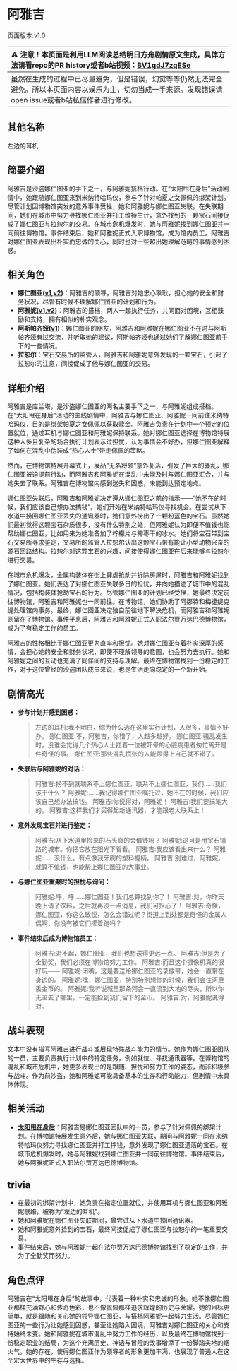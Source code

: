 # 阿雅吉
页面版本:v1.0
 

| :warning: 注意！本页面是利用LLM阅读总结明日方舟剧情原文生成，具体方法请看repo的PR history或者b站视频：[BV1gdJ7zqESe](https://www.bilibili.com/video/BV1gdJ7zqESe/)         |
|:----------------------------|
| 虽然在生成的过程中已尽量避免，但是错误，幻觉等等仍然无法完全避免。所以本页面内容以娱乐为主，切勿当成一手来源。发现错误请open issue或者b站私信作者进行修改。|



## 其他名称
左边的耳机
## 简要介绍
阿雅吉是沙盗娜仁图亚的手下之一，与阿雅妮搭档行动。在“太阳甩在身后”活动剧情中，她跟随娜仁图亚来到米纳特哈玛仪，参与了针对帕夏之女佩佩的绑架计划。尽管计划因博物馆突发的意外事件受挫，她和阿雅妮与娜仁图亚失联。在失联期间，她们在城市中努力寻找娜仁图亚并打工维持生计，意外找到的一颗宝石间接促成了娜仁图亚与拉恕尔的交易。在城市危机爆发时，她与阿雅妮找到娜仁图亚并一同前往博物馆。事件结束后，她和阿雅妮正式入职博物馆，成为馆内员工。阿雅吉对娜仁图亚表现出朴实而忠诚的关心，同时也对一些超出她理解范畴的事情感到困惑。
## 相关角色
-   **娜仁图亚([v1](char_4138_narant.md),[v2](../char_v3/char_4138_narant.md))**：阿雅吉的领导，阿雅吉对她忠心耿耿，担心她的安全和财务状况，尽管有时候不理解娜仁图亚的计划和行为。
-   **阿雅妮([v1](extended_char_a_ya_ni.md),[v2](../char_v3/extended_char_a_ya_ni.md))**：阿雅吉的搭档，两人一起执行任务，共同面对困境，互相鼓励和支持，拥有相似的朴实观念。
-   **阿斯帕齐娅([v1](extended_char_a_si_pa_qi_ya.md))**：娜仁图亚的朋友，阿雅吉和阿雅妮在娜仁图亚不在时与阿斯帕齐娅有过交流，并听取她的建议，阿斯帕齐娅也通过她们了解娜仁图亚前手下的一些情况。
-   **拉恕尔**：宝石交易所的监管人，阿雅吉和阿雅妮意外发现的一颗宝石，引起了拉恕尔的注意，间接促成了他与娜仁图亚的交易。
## 详细介绍
阿雅吉是库兰塔，是沙盗娜仁图亚的两名主要手下之一，与阿雅妮组成搭档。在“太阳甩在身后”活动的主线剧情中，阿雅吉与娜仁图亚、阿雅妮一同前往米纳特哈玛仪，目的是绑架帕夏之女佩佩以获取赎金。阿雅吉负责在计划中一个预定的位置就位，通过耳机与娜仁图亚和阿雅妮保持联系。她对娜仁图亚选择在博物馆特展这种人多且复杂的场合执行计划表示过担忧，认为事情会不好办，但娜仁图亚解释了如何在混乱中伪装成“热心人士”带走佩佩的策略。

然而，在博物馆特展开幕式上，展品“无名将领”意外复活，引发了巨大的骚乱，娜仁图亚被迫提前行动，而阿雅吉和阿雅妮在混乱中未能及时与娜仁图亚汇合，并与她失去了联系。阿雅吉在博物馆内感到迷失和困惑，未能到达预定地点。

娜仁图亚失联后，阿雅吉和阿雅妮决定遵从娜仁图亚之前的指示——“她不在的时候，我们应该自己想办法搞钱”。她们开始在米纳特哈玛仪寻找机会。在尝试从下水道中捞回娜仁图亚丢失的通讯器时，她们意外捞出了一颗粉蓝色的宝石。虽然她们最初觉得这颗宝石杂质很多，没有什么特别之处，但阿雅妮认为即便不值钱也能帮助娜仁图亚，比如用来为她准备加了柠檬片与椰枣干的冰水。她们将宝石带到宝石交易所寻求鉴定，交易所的监管人拉恕尔认出这颗宝石带有能让小型动物兴奋的源石回路结构。拉恕尔对这颗宝石的兴趣，间接使得娜仁图亚在后来能够与拉恕尔进行交易。

在城市危机爆发，金属构装体在街上肆虐抢劫并拆除房屋时，阿雅吉和阿雅妮找到了娜仁图亚。她们表达了对娜仁图亚失联多日的担忧，并向她描述了城市中的混乱情况，包括构装体抢劫宝石的行为。尽管娜仁图亚的计划已经受挫，她最终决定前往博物馆，阿雅吉和阿雅妮也一同前往。在博物馆，她们协助了阿娜特和梅捷缇克缇处理馆内事务。最终，娜仁图亚决定独自前往地下解决危机，而阿雅吉和阿雅妮则留在了博物馆。事件平息后，阿雅吉和阿雅妮正式入职法尔贾万达巴德博物馆，成为了有稳定工作的员工。

阿雅吉的性格相比于娜仁图亚更为直率和担忧。她对娜仁图亚有着朴实深厚的感情，会担心她的安全和财务状况，即使不理解领导的意图，也会努力去执行。她和阿雅妮之间的互动也充满了同伴间的支持与理解。最终在博物馆找到一份稳定的工作，对于这位曾经的沙盗团队成员来说，也是生活走向稳定的一个新开始。
## 剧情高光
*   **参与计划并感到困惑：**
    > 左边的耳机:我不明白，你为什么选在这里实行计划，人很多，事情不好办。
    > 娜仁图亚:不，阿雅吉，你错了，人越多越好。
    > 娜仁图亚:骚乱发生时，没谁会觉得几个热心人士扛着一位被吓晕的心脏病患者匆忙离开是件奇怪的事。
    > 娜仁图亚:那些混乱慌张的人能顾得上自己就不错了。
*   **失联后与阿雅妮的对话：**
    > 阿雅吉:捞不到就联系不上娜仁图亚，联系不上娜仁图亚，我们......我们该干什么？
    > 阿雅妮:......我记得娜仁图亚嘱托过，她不在的时候，我们应该自己想办法搞钱。
    > 阿雅吉:你说得对，阿雅妮！
    > 阿雅吉:我们要搞笔大的。
    > 阿雅吉:这样我们才买得起新通讯器，才能跟老大联系上！
*   **意外发现宝石并进行鉴定：**
    > 阿雅吉:从下水道里捡来的石头真的会值钱吗？
    > 阿雅妮:这可是用宝石铺路的城市。你把它放在阳光下看看。
    > 阿雅吉:我应该看出来什么？
    > 阿雅妮:......没什么。有点像我牙刷的塑料握柄。
    > 阿雅吉:别难过，阿雅妮。就算不值钱，也能帮上娜仁图亚的大事业。
*   **与娜仁图亚重聚时的担忧与询问：**
    > 阿雅妮:呼、呼......娜仁图亚！我们总算找到你了！
    > 阿雅吉:对，你昨天晚上请了饮料，之后就再没一点消息，我们可担心了！
    > 阿雅吉:奇怪，娜仁图亚，你这么敏锐，怎么会错过呢？街道上到处都是奇怪的金属人偶啊，你没有被它们撵着跑吗？
*   **事件结束后成为博物馆员工：**
    > 阿雅吉:对不起，娜仁图亚，我们也想送得更远一点。
    > 阿雅吉:但是为了全勤奖，我们必须在博物馆努力工作。
    > 阿雅吉:而且这个摄像机真的很好玩——
    > 阿雅妮:闭嘴，这是要送给娜仁图亚的录像带，她会一直带在身边的。
    > 阿雅妮:嘿，娜仁图亚，特别特别想你的时候，我们会往河里丢金币的。
    > 阿雅妮:我听说城里那条河会一直流到大地的尽头，所以你无论去了哪里，一定能捡到我们留下的金币。
    > 阿雅吉:对，阿雅妮说得对。
## 战斗表现
文本中没有描写阿雅吉进行战斗或展现特殊战斗能力的情节。她作为娜仁图亚团队的一员，主要负责执行计划中的特定任务，例如就位、寻找通讯器等。在博物馆的混乱和城市危机中，她更多表现出的是跟随、担忧和努力工作的姿态，而非积极参与战斗。作为前沙盗，她和阿雅妮可能具备基本的生存和行动能力，但剧情中未具体体现。
## 相关活动
-   **[太阳甩在身后](../stories/act35side.md)**：阿雅吉是娜仁图亚团队中的一员，参与了针对佩佩的绑架计划。在博物馆特展发生意外后，她与娜仁图亚失联，期间与阿雅妮一同在米纳特哈玛仪努力寻找娜仁图亚并打工挣钱，意外发现了娜仁图亚遗落的宝石。在城市危机爆发时，她与阿雅妮找到娜仁图亚并一同前往博物馆。事件结束后，她与阿雅妮正式入职法尔贾万达巴德博物馆。
## trivia
*   在最初的绑架计划中，她负责在指定位置就位，并使用耳机与娜仁图亚和阿雅妮联络，被称为“左边的耳机”。
*   她和阿雅妮在娜仁图亚失联期间，曾尝试从下水道中捞回通讯器。
*   她和阿雅妮意外捡到的宝石，最终间接促成了娜仁图亚与拉恕尔的一笔重要交易。
*   事件结束后，她与阿雅妮一起在法尔贾万达巴德博物馆找到了稳定的工作，并为了全勤奖而努力。
## 角色点评
阿雅吉在“太阳甩在身后”的故事中，代表着一种朴实和忠诚的形象。她不像娜仁图亚那样充满野心和传奇色彩，也不像佩佩那样追求辉煌的历史与荣耀。她的目标更简单，就是跟随和关心她的领导娜仁图亚，与搭档阿雅妮一起努力生活。尽管娜仁图亚的一些行为让她感到困惑，甚至让她陷入困境，阿雅吉对娜仁图亚的关心和支持始终未变。她和阿雅妮在城市混乱中努力工作的经历，以及最终在博物馆找到一份稳定职业的结局，为这个充满历史、神话与冒险的故事增添了一份脚踏实地的烟火气。她的存在，使得娜仁图亚作为领导者的形象更加丰满，也展现了普通人在这个宏大世界中的生存与选择。